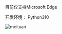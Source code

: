 目前仅支持Microsoft Edge

开发环境：
Python310

![meituan](https://github.com/ssxzi/meituan_get_cookie/assets/42813459/9d7586f2-72f4-4679-a064-8b2daf6178be)
